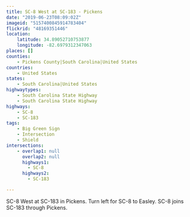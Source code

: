 ```yaml
---
title: SC-8 West at SC-183 - Pickens
date: "2019-06-23T08:09:02Z"
imageid: "5157400845914783404"
flickrid: "48169351446"
location:
    latitude: 34.89052710753877
    longitude: -82.6979312347063
places: []
counties:
    - Pickens County|South Carolina|United States
countries:
    - United States
states:
    - South Carolina|United States
highwaytypes:
    - South Carolina State Highway
    - South Carolina State Highway
highways:
    - SC-8
    - SC-183
tags:
    - Big Green Sign
    - Intersection
    - Shield
intersections:
    - overlap1: null
      overlap2: null
      highways1:
        - SC-8
      highways2:
        - SC-183

---
```

SC-8 West at SC-183 in Pickens.  Turn left for SC-8 to Easley.  SC-8 joins SC-183 through Pickens.